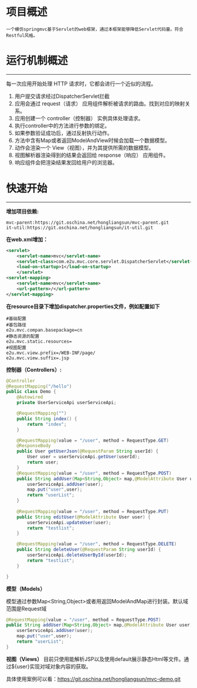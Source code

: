 # 项目概述 #
`一个模仿springmvc基于Servlet的web框架，通过本框架能够降低Servlet代码量。符合Restful风格。`
# 运行机制概述 #
---
每一次应用开始处理 HTTP 请求时，它都会进行一个近似的流程。

1. 用户提交请求经过DispatcherServlet拦截
1. 应用会通过 request（请求） 应用组件解析被请求的路由。找到对应的映射关系。
1. 应用创建一个 controller（控制器） 实例具体处理请求。
1. 执行controller中的方法进行参数的绑定。
1. 如果参数验证成功后，通过反射执行动作。
1. 方法中含有Map或者返回ModelAndView时候会加载一个数据模型。
1. 动作会渲染一个 View（视图），并为其提供所需的数据模型。
1. 视图解析器渲染得到的结果会返回给 response（响应） 应用组件。
1. 响应组件会把渲染结果发回给用户的浏览器。

# 快速开始 #
---
**增加项目依赖:**

```
mvc-parent:https://git.oschina.net/hongliangsun/mvc-parent.git
it-util:https://git.oschina.net/hongliangsun/it-util.git
```

**在web.xml增加：**
```Xml
<servlet>
	<servlet-name>mvc</servlet-name>
	<servlet-class>com.e2u.mvc.core.servlet.DispatcherServlet</servlet-class>
	<load-on-startup>1</load-on-startup>
	</servlet>
<servlet-mapping>
	<servlet-name>mvc</servlet-name>
	<url-pattern>/</url-pattern>
</servlet-mapping>
```
**在resource目录下增加dispatcher.properties文件，例如配置如下**

```
#基础配置
#基包路径
e2u.mvc.compan.basepackage=cn
#静态资源的配置
e2u.mvc.static.resources=
#视图配置
e2u.mvc.view.prefix=/WEB-INF/page/
e2u.mvc.view.suffix=.jsp
```
**控制器（Controllers）:**

```Java
@Controller
@RequestMapping("/hello")
public class Demo {
	@Autowired
	private UserServiceApi userServiceApi;

	@RequestMapping("")
	public String index() {
		return "index";
	}

	@RequestMapping(value = "/user", method = RequestType.GET)
	@ResponseBody
	public User getUserJson(@RequestParam String userId) {
		User user = userServiceApi.getUser(userId);
		return user;
	}
	@RequestMapping(value = "/user", method = RequestType.POST)
	public String addUser(Map<String,Object> map,@ModelAttribute User user) {
		userServiceApi.addUser(user);
		map.put("user",user);
		return "userList";
	}
	
	@RequestMapping(value = "/user", method = RequestType.PUT)
	public String editUser(@ModelAttribute User user) {
		userServiceApi.updateUser(user);
		return "testlist";
	}

	@RequestMapping(value = "/user", method = RequestType.DELETE)
	public String deleteUser(@RequestParam String userId) {
		userServiceApi.deleteUserById(userId);
		return "testlist";
	}

}
```
**模型（Models）**

模型通过参数Map<String,Object>或者用返回ModelAndMap进行封装。默认域范围是Request域

```Java
@RequestMapping(value = "/user", method = RequestType.POST)
public String addUser(Map<String,Object> map,@ModelAttribute User user) {
	userServiceApi.addUser(user);
	map.put("user",user);
	return "userList";
}
```
**视图（Views）**
目前只使用能解析JSP以及使用default展示静态Html等文件。通过${user}实现对域对象内容的获取。

具体使用案例可以看：https://git.oschina.net/hongliangsun/mvc-demo.git
